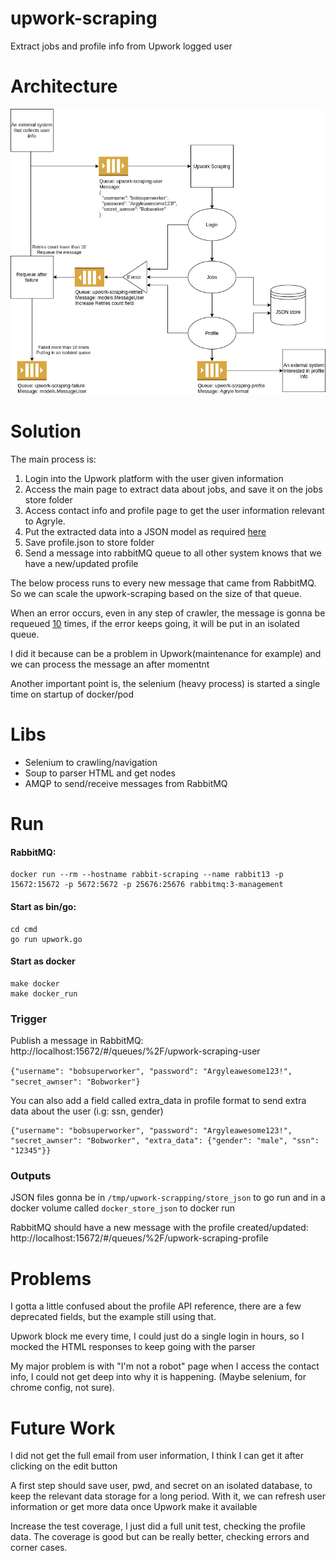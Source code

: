 # upwork-scraping
Extract jobs and profile info from Upwork logged user 

# Architecture
![architecture](https://github.com/otherpirate/upwork-scraping/blob/main/doc/architecture.png)

# Solution
The main process is:
1) Login into the Upwork platform with the user given information
2) Access the main page to extract data about jobs, and save it on the jobs store folder
3) Access contact info and profile page to get the user information relevant to Agryle.
4) Put the extracted data into a JSON model as required [here](https://argyle.com/docs/api-reference/profiles)
5) Save profile.json to store folder
6) Send a message into rabbitMQ queue to all other system knows that we have a new/updated profile 

The below process runs to every new message that came from RabbitMQ. So we can scale the upwork-scraping based on the size of that queue.

When an error occurs, even in any step of crawler, the message is gonna be requeued [10](https://github.com/otherpirate/upwork-scraping/blob/main/pkg/settings/settings.go#L34) times, if the error keeps going, it will be put in an isolated queue.

I did it because can be a problem in Upwork(maintenance for example) and we can process the message an after momentnt

Another important point is, the selenium (heavy process) is started a single time on startup of docker/pod

# Libs
* Selenium to crawling/navigation
* Soup to parser HTML and get nodes
* AMQP to send/receive messages from RabbitMQ

# Run

#### RabbitMQ: 
```
docker run --rm --hostname rabbit-scraping --name rabbit13 -p 15672:15672 -p 5672:5672 -p 25676:25676 rabbitmq:3-management
```

#### Start as bin/go:
```
cd cmd
go run upwork.go
```
#### Start as docker
```
make docker
make docker_run
```

### Trigger
Publish a message in RabbitMQ: http://localhost:15672/#/queues/%2F/upwork-scraping-user

`{"username": "bobsuperworker", "password": "Argyleawesome123!", "secret_awnser": "Bobworker"}`

You can also add a field called extra_data in profile format to send extra data about the user (i.g: ssn, gender)
```
{"username": "bobsuperworker", "password": "Argyleawesome123!", "secret_awnser": "Bobworker", "extra_data": {"gender": "male", "ssn": "12345"}}
```


### Outputs
JSON files gonna be in `/tmp/upwork-scrapping/store_json` to go run and in a docker volume called `docker_store_json` to docker run 

RabbitMQ should have a new message with the profile created/updated: http://localhost:15672/#/queues/%2F/upwork-scraping-profile


# Problems
I gotta a little confused about the profile API reference, there are a few deprecated fields, but the example still using that.

Upwork block me every time, I could just do a single login in hours, so I mocked the HTML responses to keep going with the parser

My major problem is with "I'm not a robot" page when I access the contact info, I could not get deep into why it is happening. (Maybe selenium, for chrome config, not sure).

# Future Work
I did not get the full email from user information, I think I can get it after clicking on the edit button

A first step should save user, pwd, and secret on an isolated database, to keep the relevant data storage for a long period. With it, we can refresh user information or get more data once Upwork make it available 

Increase the test coverage, I just did a full unit test, checking the profile data. The coverage is good but can be really better, checking errors and corner cases.


